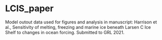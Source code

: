 # LCIS_paper
Model outout data used for figures and analysis in manuscript: 
Harrison et al., Sensitivity of melting, freezing and marine ice beneath Larsen C Ice Shelf to changes in ocean forcing. Submitted to GRL 2021.
